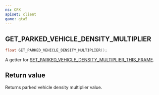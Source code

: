 ```yaml
---
ns: CFX
apiset: client
game: gta5
---
```

## GET_PARKED_VEHICLE_DENSITY_MULTIPLIER

```c
float GET_PARKED_VEHICLE_DENSITY_MULTIPLIER();
```

A getter for [SET_PARKED_VEHICLE_DENSITY_MULTIPLIER_THIS_FRAME](#_0xEAE6DCC7EEE3DB1D).

## Return value
Returns parked vehicle density multiplier value.
